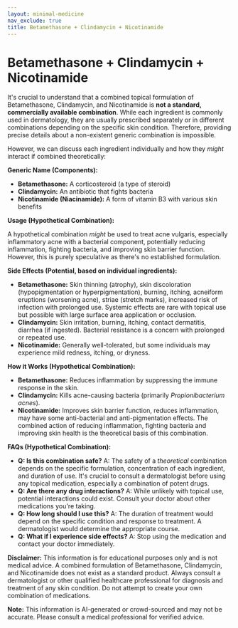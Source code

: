 ```yaml
---
layout: minimal-medicine
nav_exclude: true
title: Betamethasone + Clindamycin + Nicotinamide
---
```


# Betamethasone + Clindamycin + Nicotinamide

It's crucial to understand that a combined topical formulation of Betamethasone, Clindamycin, and Nicotinamide is **not a standard, commercially available combination**.  While each ingredient is commonly used in dermatology, they are usually prescribed separately or in different combinations depending on the specific skin condition.  Therefore, providing precise details about a non-existent generic combination is impossible.

However, we can discuss each ingredient individually and how they *might* interact if combined theoretically:


**Generic Name (Components):**

* **Betamethasone:** A corticosteroid (a type of steroid)
* **Clindamycin:** An antibiotic that fights bacteria
* **Nicotinamide (Niacinamide):** A form of vitamin B3 with various skin benefits


**Usage (Hypothetical Combination):**

A hypothetical combination *might* be used to treat acne vulgaris, especially inflammatory acne with a bacterial component, potentially reducing inflammation, fighting bacteria, and improving skin barrier function.  However, this is purely speculative as there's no established formulation.


**Side Effects (Potential, based on individual ingredients):**

* **Betamethasone:** Skin thinning (atrophy), skin discoloration (hypopigmentation or hyperpigmentation), burning, itching, acneiform eruptions (worsening acne), striae (stretch marks), increased risk of infection with prolonged use.  Systemic effects are rare with topical use but possible with large surface area application or occlusion.
* **Clindamycin:**  Skin irritation, burning, itching, contact dermatitis, diarrhea (if ingested).  Bacterial resistance is a concern with prolonged or repeated use.
* **Nicotinamide:** Generally well-tolerated, but some individuals may experience mild redness, itching, or dryness.


**How it Works (Hypothetical Combination):**

* **Betamethasone:** Reduces inflammation by suppressing the immune response in the skin.
* **Clindamycin:** Kills acne-causing bacteria (primarily *Propionibacterium acnes*).
* **Nicotinamide:** Improves skin barrier function, reduces inflammation, may have some anti-bacterial and anti-pigmentation effects.  The combined action of reducing inflammation, fighting bacteria and improving skin health is the theoretical basis of this combination.


**FAQs (Hypothetical Combination):**

* **Q: Is this combination safe?** A:  The safety of a *theoretical* combination depends on the specific formulation, concentration of each ingredient, and duration of use.  It's crucial to consult a dermatologist before using any topical medication, especially a combination of potent drugs.
* **Q: Are there any drug interactions?** A:  While unlikely with topical use, potential interactions could exist.  Consult your doctor about other medications you're taking.
* **Q: How long should I use this?** A:  The duration of treatment would depend on the specific condition and response to treatment.  A dermatologist would determine the appropriate course.
* **Q: What if I experience side effects?** A:  Stop using the medication and contact your doctor immediately.


**Disclaimer:**  This information is for educational purposes only and is not medical advice.  A combined formulation of Betamethasone, Clindamycin, and Nicotinamide does not exist as a standard product.  Always consult a dermatologist or other qualified healthcare professional for diagnosis and treatment of any skin condition.  Do not attempt to create your own combination of medications.


**Note:** This information is AI-generated or crowd-sourced and may not be accurate. Please consult a medical professional for verified advice.